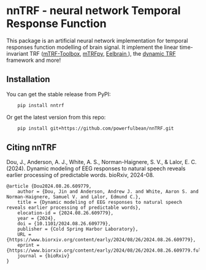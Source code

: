 # nnTRF - neural network Temporal Response Function

This package is an artificial neural network implementation for temporal responses function modelling of brain signal. It implement the linear time-invariant TRF ([mTRF-Toolbox](https://github.com/mickcrosse/mTRF-Toolbox), [mTRFpy](https://github.com/powerfulbean/mTRFpy), [Eelbrain
](https://github.com/christianbrodbeck/Eelbrain)), the [dynamic TRF](https://doi.org/10.1101/2024.08.26.609779) framework and more!

## Installation

You can get the stable release from PyPI:
```sh
    pip install nntrf 
```
    
Or get the latest version from this repo:
```sh
    pip install git+https://github.com/powerfulbean/nnTRF.git
```
## Citing nnTRF
Dou, J., Anderson, A. J., White, A. S., Norman-Haignere, S. V., & Lalor, E. C. (2024). Dynamic modeling of EEG responses to natural speech reveals earlier processing of predictable words. bioRxiv, 2024-08.
```
@article {Dou2024.08.26.609779,
	author = {Dou, Jin and Anderson, Andrew J. and White, Aaron S. and Norman-Haignere, Samuel V. and Lalor, Edmund C.},
	title = {Dynamic modeling of EEG responses to natural speech reveals earlier processing of predictable words},
	elocation-id = {2024.08.26.609779},
	year = {2024},
	doi = {10.1101/2024.08.26.609779},
	publisher = {Cold Spring Harbor Laboratory},
	URL = {https://www.biorxiv.org/content/early/2024/08/26/2024.08.26.609779},
	eprint = {https://www.biorxiv.org/content/early/2024/08/26/2024.08.26.609779.full.pdf},
	journal = {bioRxiv}
}
```
